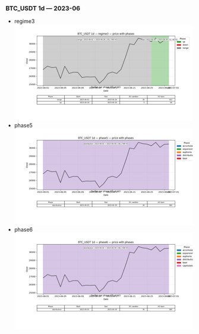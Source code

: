 ### BTC_USDT 1d — 2023-06

- regime3
![BTC_USDT_1d_regime3_2023-06_phase_price.png](outputs/fourier/phase_monthly/BTC_USDT/1d/2023/2023-06/BTC_USDT_1d_regime3_2023-06_phase_price.png)
- phase5
![BTC_USDT_1d_phase5_2023-06_phase_price.png](outputs/fourier/phase_monthly/BTC_USDT/1d/2023/2023-06/BTC_USDT_1d_phase5_2023-06_phase_price.png)
- phase6
![BTC_USDT_1d_phase6_2023-06_phase_price.png](outputs/fourier/phase_monthly/BTC_USDT/1d/2023/2023-06/BTC_USDT_1d_phase6_2023-06_phase_price.png)